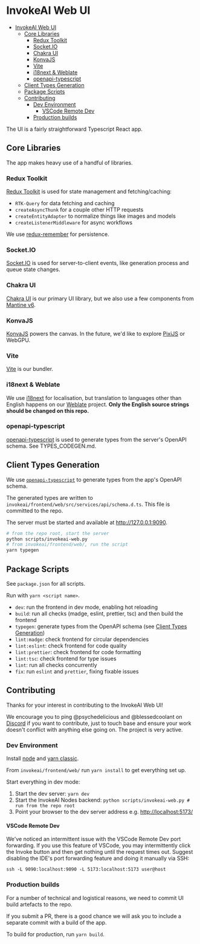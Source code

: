 # InvokeAI Web UI

<!-- @import "[TOC]" {cmd="toc" depthFrom=1 depthTo=6 orderedList=false} -->

<!-- code_chunk_output -->

- [InvokeAI Web UI](#invokeai-web-ui)
  - [Core Libraries](#core-libraries)
    - [Redux Toolkit](#redux-toolkit)
    - [Socket\.IO](#socketio)
    - [Chakra UI](#chakra-ui)
    - [KonvaJS](#konvajs)
    - [Vite](#vite)
    - [i18next & Weblate](#i18next--weblate)
    - [openapi-typescript](#openapi-typescript)
  - [Client Types Generation](#client-types-generation)
  - [Package Scripts](#package-scripts)
  - [Contributing](#contributing)
    - [Dev Environment](#dev-environment)
      - [VSCode Remote Dev](#vscode-remote-dev)
    - [Production builds](#production-builds)

<!-- /code_chunk_output -->

The UI is a fairly straightforward Typescript React app.

## Core Libraries

The app makes heavy use of a handful of libraries.

### Redux Toolkit

[Redux Toolkit](https://github.com/reduxjs/redux-toolkit) is used for state management and fetching/caching:

- `RTK-Query` for data fetching and caching
- `createAsyncThunk` for a couple other HTTP requests
- `createEntityAdapter` to normalize things like images and models
- `createListenerMiddleware` for async workflows

We use [redux-remember](https://github.com/zewish/redux-remember) for persistence.

### Socket\.IO

[Socket\.IO](https://github.com/socketio/socket.io) is used for server-to-client events, like generation process and queue state changes.

### Chakra UI

[Chakra UI](https://github.com/chakra-ui/chakra-ui) is our primary UI library, but we also use a few components from [Mantine v6](https://v6.mantine.dev/).

### KonvaJS

[KonvaJS](https://github.com/konvajs/react-konva) powers the canvas. In the future, we'd like to explore [PixiJS](https://github.com/pixijs/pixijs) or WebGPU.

### Vite

[Vite](https://github.com/vitejs/vite) is our bundler.

### i18next & Weblate

We use [i18next](https://github.com/i18next/react-i18next) for localisation, but translation to languages other than English happens on our [Weblate](https://hosted.weblate.org/engage/invokeai/) project. **Only the English source strings should be changed on this repo.**

### openapi-typescript

[openapi-typescript](https://github.com/drwpow/openapi-typescript) is used to generate types from the server's OpenAPI schema. See TYPES_CODEGEN.md.

## Client Types Generation

We use [`openapi-typescript`](https://github.com/drwpow/openapi-typescript) to generate types from the app's OpenAPI schema.

The generated types are written to `invokeai/frontend/web/src/services/api/schema.d.ts`. This file is committed to the repo.

The server must be started and available at <http://127.0.0.1:9090>.

```sh
# from the repo root, start the server
python scripts/invokeai-web.py
# from invokeai/frontend/web/, run the script
yarn typegen
```

## Package Scripts

See `package.json` for all scripts.

Run with `yarn <script name>`.

- `dev`: run the frontend in dev mode, enabling hot reloading
- `build`: run all checks (madge, eslint, prettier, tsc) and then build the frontend
- `typegen`: generate types from the OpenAPI schema (see [Client Types Generation](#client-types-generation))
- `lint:madge`: check frontend for circular dependencies
- `lint:eslint`: check frontend for code quality
- `lint:prettier`: check frontend for code formatting
- `lint:tsc`: check frontend for type issues
- `lint`: run all checks concurrently
- `fix`: run `eslint` and `prettier`, fixing fixable issues

## Contributing

Thanks for your interest in contributing to the InvokeAI Web UI!

We encourage you to ping @psychedelicious and @blessedcoolant on [Discord](https://discord.gg/ZmtBAhwWhy) if you want to contribute, just to touch base and ensure your work doesn't conflict with anything else going on. The project is very active.

### Dev Environment

Install [node](https://nodejs.org/en/download/) and [yarn classic](https://classic.yarnpkg.com/lang/en/).

From `invokeai/frontend/web/` run `yarn install` to get everything set up.

Start everything in dev mode:

1. Start the dev server: `yarn dev`
2. Start the InvokeAI Nodes backend: `python scripts/invokeai-web.py # run from the repo root`
3. Point your browser to the dev server address e.g. <http://localhost:5173/>

#### VSCode Remote Dev

We've noticed an intermittent issue with the VSCode Remote Dev port forwarding. If you use this feature of VSCode, you may intermittently click the Invoke button and then get nothing until the request times out. Suggest disabling the IDE's port forwarding feature and doing it manually via SSH:

`ssh -L 9090:localhost:9090 -L 5173:localhost:5173 user@host`

### Production builds

For a number of technical and logistical reasons, we need to commit UI build artefacts to the repo.

If you submit a PR, there is a good chance we will ask you to include a separate commit with a build of the app.

To build for production, run `yarn build`.
